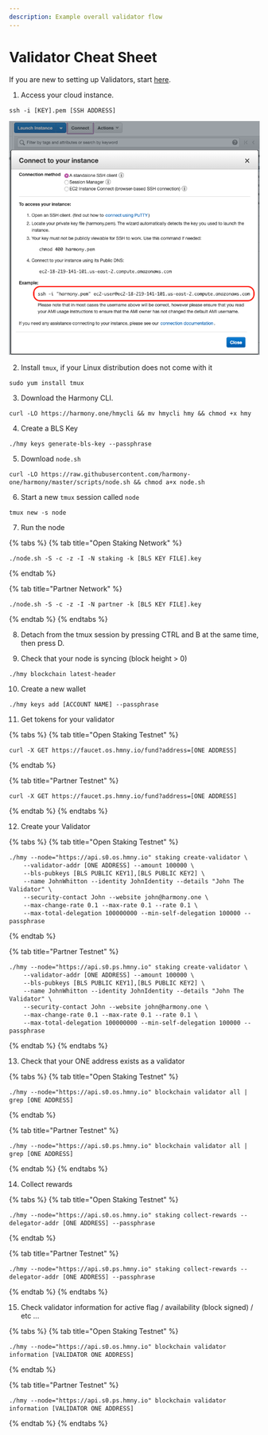 ```yaml
---
description: Example overall validator flow
---
```


# Validator Cheat Sheet

If you are new to setting up Validators, start [here](validator-cheat-sheet.md).

1. Access your cloud instance.

```text
ssh -i [KEY].pem [SSH ADDRESS]
```

![AWS Connect Example](../.gitbook/assets/image%20%287%29.png)

2. Install `tmux`, if your Linux distribution does not come with it

```text
sudo yum install tmux
```

3. Download the Harmony CLI.

```text
curl -LO https://harmony.one/hmycli && mv hmycli hmy && chmod +x hmy
```

4. Create a BLS Key

```text
./hmy keys generate-bls-key --passphrase
```

5. Download `node.sh`

```text
curl -LO https://raw.githubusercontent.com/harmony-one/harmony/master/scripts/node.sh && chmod a+x node.sh
```

6. Start a new `tmux` session called `node`

```text
tmux new -s node
```

7. Run the node

{% tabs %}
{% tab title="Open Staking Network" %}
```
./node.sh -S -c -z -I -N staking -k [BLS KEY FILE].key
```
{% endtab %}

{% tab title="Partner Network" %}
```text
./node.sh -S -c -z -I -N partner -k [BLS KEY FILE].key
```
{% endtab %}
{% endtabs %}

8. Detach from the tmux session by pressing CTRL and B at the same time, then press D.

9. Check that your node is syncing \(block height &gt; 0\)

```text
./hmy blockchain latest-header
```

10. Create a new wallet

```text
./hmy keys add [ACCOUNT NAME] --passphrase
```

11. Get tokens for your validator

{% tabs %}
{% tab title="Open Staking Testnet" %}
```text
curl -X GET https://faucet.os.hmny.io/fund?address=[ONE ADDRESS]
```
{% endtab %}

{% tab title="Partner Testnet" %}
```
curl -X GET https://faucet.ps.hmny.io/fund?address=[ONE ADDRESS]
```
{% endtab %}
{% endtabs %}

12. Create your Validator

{% tabs %}
{% tab title="Open Staking Testnet" %}
```text
./hmy --node="https://api.s0.os.hmny.io" staking create-validator \
    --validator-addr [ONE ADDRESS] --amount 100000 \
    --bls-pubkeys [BLS PUBLIC KEY1],[BLS PUBLIC KEY2] \
    --name JohnWhitton --identity JohnIdentity --details "John The Validator" \
    --security-contact John --website john@harmony.one \
    --max-change-rate 0.1 --max-rate 0.1 --rate 0.1 \
    --max-total-delegation 100000000 --min-self-delegation 100000 --passphrase
```
{% endtab %}

{% tab title="Partner Testnet" %}
```
./hmy --node="https://api.s0.ps.hmny.io" staking create-validator \
    --validator-addr [ONE ADDRESS] --amount 100000 \
    --bls-pubkeys [BLS PUBLIC KEY1],[BLS PUBLIC KEY2] \
    --name JohnWhitton --identity JohnIdentity --details "John The Validator" \
    --security-contact John --website john@harmony.one \
    --max-change-rate 0.1 --max-rate 0.1 --rate 0.1 \
    --max-total-delegation 100000000 --min-self-delegation 100000 --passphrase
```
{% endtab %}
{% endtabs %}

13. Check that your ONE address exists as a validator

{% tabs %}
{% tab title="Open Staking Testnet" %}
```text
./hmy --node="https://api.s0.os.hmny.io" blockchain validator all | grep [ONE ADDRESS]
```
{% endtab %}

{% tab title="Partner Testnet" %}
```
./hmy --node="https://api.s0.ps.hmny.io" blockchain validator all | grep [ONE ADDRESS]
```
{% endtab %}
{% endtabs %}

14. Collect rewards

{% tabs %}
{% tab title="Open Staking Testnet" %}
```text
./hmy --node="https://api.s0.os.hmny.io" staking collect-rewards --delegator-addr [ONE ADDRESS] --passphrase
```
{% endtab %}

{% tab title="Partner Testnet" %}
```
./hmy --node="https://api.s0.ps.hmny.io" staking collect-rewards --delegator-addr [ONE ADDRESS] --passphrase
```
{% endtab %}
{% endtabs %}

15. Check validator information for active flag / availability \(block signed\) / etc ...

{% tabs %}
{% tab title="Open Staking Testnet" %}
```
./hmy --node="https://api.s0.os.hmny.io" blockchain validator information [VALIDATOR ONE ADDRESS]
```
{% endtab %}

{% tab title="Partner Testnet" %}
```
./hmy --node="https://api.s0.ps.hmny.io" blockchain validator information [VALIDATOR ONE ADDRESS]
```
{% endtab %}
{% endtabs %}



